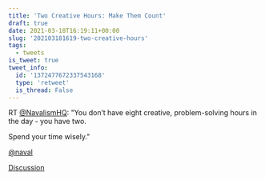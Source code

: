 ```yaml
---
title: 'Two Creative Hours: Make Them Count'
draft: true
date: 2021-03-18T16:19:11+00:00
slug: '202103181619-two-creative-hours'
tags:
  - tweets
is_tweet: true
tweet_info:
  id: '1372477672337543168'
  type: 'retweet'
  is_thread: False
---
```




RT [@NavalismHQ](https://x.com/NavalismHQ): "You don’t have eight creative, problem-solving hours in the day - you have two. 

Spend your time wisely."

[@naval](https://x.com/naval)

[Discussion](https://x.com/sytelus/status/1372477672337543168)
